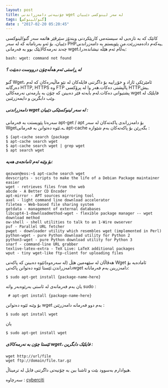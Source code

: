 ```yaml
---
layout: post
title: چۆنیەتی دامەزراندنی wget لە سەر لینوکسی دێبیان
tags: [گنو/لینوکس]
date : "2017-02-20 05:20:45"
---
```


کاتێک کە بە تازەیی لە سیستەمی کارپێکردنی ویندۆز سێرڤێر هاتمە سەر گنو/لینوکسی دێبیان، بۆ ئەو بەرنامانە کە لە سەر PHPـیەکەم دادەمەزرێت.من پێویستم بە دامەزراندنی چەند نەرمەکالایێک بوو بە فەرمانی wget،بەڵام ئەم هێڵە نیشاندەدرا:

```shell
bash: wget: command not found
```

##### لە ڕاستی ئەم هەڵەچۆن درووست دەبێت ؟

گنو Wget، ئامێرێکی ئازاد و خۆڕاییە بۆ داگرتنی فایلەکان لە نێو ماڵپەرەکان کە لەم دەرگانە HTTP, HTTPS وە FTP پاڵپشتی دەکات.هەر وا لە پرۆکسی HTTPـیش پشتیوانی دەکات.لەم بابەتە فێر دەبینن کە چۆن بە یارمەتی نەرمەکالی wget فایلێک لە وێب دابگرین و دایمەزرێنین.

##### دامەزراندنی wget لە سەر لینوکسێکی دێبیان :

سەرەتا پێویستت بە فەرمانی apt-get / apt بۆ دامەزراندی پاکەتەکان لە سەر Wgetـە.ئێوە دەتوانن بە فەرمانی apt-cache بگەڕێن بۆ پاکەتەکان بەم شێوازە :

```shell
$ {apt-cache search {package 
$ apt-cache search wget 
$ apt-cache search wget | grep wget 
$ apt search wget 
```

##### بۆ وێنە ئەم ئامانجەی هەیە:

```shell
qezwan@eos:~$ apt-cache search wget
devscripts - scripts to make the life of a Debian Package maintainer easier
wget - retrieves files from the web
abcde - A Better CD Encoder
apt-mirror - APT sources mirroring tool
axel - light command line download accelerator
filetea - Web-based file sharing system
getdata - management of external databases
libcupt4-1-downloadmethod-wget - flexible package manager -- wget download method
ow-shell - shell utilities to talk to an 1-Wire owserver
puf - Parallel URL fetcher
pwget - downloader utility which resembles wget (implemented in Perl)
python-wget - pure Python download utility for Python 2
python3-wget - pure Python download utility for Python 3
snarf - command-line URL grabber
texlive-latex-extra - TeX Live: LaTeX additional packages
wput - tiny wget-like ftp-client for uploading files
```

هەڤاڵان لە سێهەمین هێڵ (لە سەرەوە)ئێوە دەبینن کە پاکەتی Wget ئامادەیە بۆ دامەزراندن.ئێستا ئێوە دەتوانن پاکەتیwget دامەزرینن بەم فەرمانانە:

```shell
$ sudo apt-get install {package-name-here}
```

یان بەم فەرمانەی لە ئاستی بەرێوەبەر واتە sudo :

```shell
 # apt-get install {package-name-here} 
```

بۆ وێنە ئێوە دەتوانن wget بەم دوو فەرمانە دامەزرێنن :

```shell
$ sudo apt install wget 
```

یان

```shell
$ sudo apt-get install wget 
```

##### ئێستا چۆن بە نەرمەکالای wget، فایلێک دابگرین :

```shell
wget http://url/file
wget ftp://domain/file.tar.gz
```

هیوادارم بەسوود بێت و ئاشنا ببن بە چۆنیەتی داگرتنی فایل لە ترمیناڵ.



سەرچاوە : [cyberciti](https://www.cyberciti.biz/faq/how-to-install-wget-togetrid-of-error-bash-wget-command-not-found/) 